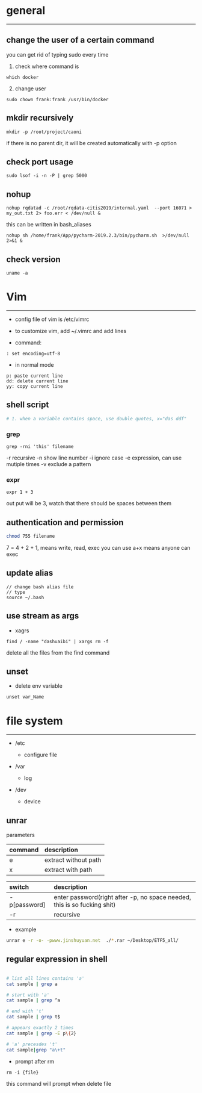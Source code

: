# general
----

## change the user of a certain command 

you can get rid of typing sudo every time 

1. check where command is 
```
which docker 
```

2. change user 

```
sudo chown frank:frank /usr/bin/docker 
```


## mkdir recursively 
```
mkdir -p /root/project/caoni 
```
if there is no parent dir, it will be created automatically with -p option


## check port usage 

```
sudo lsof -i -n -P | grep 5000
```

## nohup 
```
nohup rqdatad -c /root/rqdata-citis2019/internal.yaml  --port 16071 > my_out.txt 2> foo.err < /dev/null &
```

this can be written in bash_aliases
```
nohup sh /home/frank/App/pycharm-2019.2.3/bin/pycharm.sh  >/dev/null 2>&1 &
```

## check version 
```
uname -a
```


# Vim
----

- config file of vim is /etc/vimrc
- to customize vim, add ~/.vimrc and add lines 

- command:
```
: set encoding=utf-8

```

- in normal mode
```
p: paste current line 
dd: delete current line 
yy: copy current line 
```
## shell script 
```bash
# 1. when a variable contains space, use double quotes, x="das ddf"

```
### grep 

```
grep -rni 'this' filename
```
-r recursive 
-n show line number 
-i ignore case 
-e expression, can use mutiple times
-v exclude a pattern

### expr
```
expr 1 + 3
```

out put will be 3, watch that there should be spaces between them


## authentication and permission 

```bash
chmod 755 filename
```
7 = 4 + 2 + 1, means write, read, exec 
you can use a+x means anyone can exec



## update alias 
```
// change bash alias file 
// type
source ~/.bash
```


## use stream as args 

- xagrs
```
find / -name "dashuaibi" | xargs rm -f 
```

delete all the files from the find command 


## unset 

- delete env variable

```
unset var_Name

```

# file system 
----


- /etc
    - configure file 

- /var
    - log

- /dev 
    - device 


## unrar 

parameters

| command | description |
:-|:-|
e  | extract without path 
x  | extract with path

| switch | description |
:- | :- | 
-p[password] | enter password(right after -p, no space needed, this is so fucking shit)
-r | recursive 

- example

```bash
unrar e -r -o- -pwww.jinshuyuan.net  ./*.rar ~/Desktop/ETF5_all/ 
```


## regular expression in shell 

```bash

# list all lines contains 'a'
cat sample | grep a

# start with 'a'
cat sample | grep ^a

# end with 't'
cat sample | grep t$

# appears exactly 2 times
cat sample | grep -E p\{2}

# 'a' precesdes 't'
cat sample|grep "a\+t"

```

- prompt after rm 

```
rm -i {file}
```

this command will prompt when delete file